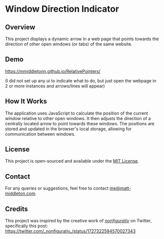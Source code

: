 # Window Direction Indicator

## Overview

This project displays a dynamic arrow in a web page that points towards the direction of other open windows (or tabs) of the same website.

## Demo

https://mmiddletonn.github.io/RelativePointers/

(I did not set up any ui to indicate what to do, but just open the webpage in 2 or more instances and arrows/lines will appear)

## How It Works

The application uses JavaScript to calculate the position of the current window relative to other open windows. It then adjusts the direction of a centrally located arrow to point towards these windows. The positions are stored and updated in the browser's local storage, allowing for communication between windows.

## License

This project is open-sourced and available under the [MIT License](LICENSE).

## Contact

For any queries or suggestions, feel free to contact me@matt-middleton.com.

## Credits

This project was inspired by the creative work of [_nonfigurativ_](https://twitter.com/_nonfigurativ_) on Twitter, specifically this post: https://twitter.com/_nonfigurativ_/status/1727322594570027343
